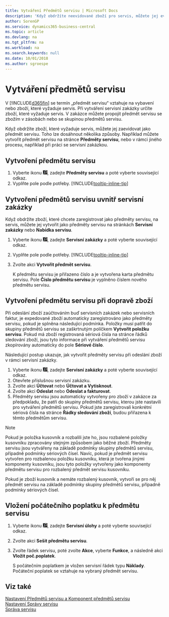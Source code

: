 ```yaml
---
title: Vytváření Předmětů servisu | Microsoft Docs
description: 'Když obdržíte neevidované zboží pro servis, můžete jej evidovat jako předmět servisu.'
author: SorenGP
ms.service: dynamics365-business-central
ms.topic: article
ms.devlang: na
ms.tgt_pltfrm: na
ms.workload: na
ms.search.keywords: null
ms.date: 10/01/2018
ms.author: sgroespe
---
```

# <a name="create-service-items"></a>Vytváření předmětů servisu
V [!INCLUDE[d365fin](includes/d365fin_md.md)] se termín „předmět servisu“ vztahuje na vybavení nebo zboží, které vyžaduje servis. Při vytváření servisní zakázky určíte zboží, které vyžaduje servis. V zakázce můžete propojit předmět servisu se zbožím v zásobách nebo se skupinou předmětů servisu.    

Když obdržíte zboží, které vyžaduje servis, můžete jej zaevidovat jako předmět servisu. Toho lze dosáhnout několika způsoby. Například můžete vytvořit předmět servisu na stránce **Předměty servisu**, nebo v rámci jiného procesu, například při práci se servisní zakázkou.   

## <a name="to-create-a-service-item"></a>Vytvoření předmětu servisu  
1. Vyberte ikonu ![Žárovky, která otevře funkci Řekněte mi](media/ui-search/search_small.png "Řekněte mi, co chcete dělat"), zadejte **Předměty servisu** a poté vyberte související odkaz.
2. Vyplňte pole podle potřeby. [!INCLUDE[tooltip-inline-tip](includes/tooltip-inline-tip_md.md)]  

## <a name="to-create-service-items-within-a-service-order"></a>Vytvoření předmětů servisu uvnitř servisní zakázky  
Když obdržíte zboží, které chcete zaregistrovat jako předměty servisu, na servis, můžete jej vytvořit jako předměty servisu na stránkách **Servisní zakázky** nebo **Nabídka servisu**.  

1. Vyberte ikonu ![Žárovky, která otevře funkci Řekněte mi](media/ui-search/search_small.png "Řekněte mi, co chcete dělat"), zadejte **Servisní zakázky** a poté vyberte související odkaz.  
2. Vyplňte pole podle potřeby. [!INCLUDE[tooltip-inline-tip](includes/tooltip-inline-tip_md.md)]  
3. Zvolte akci **Vytvořit předmět servisu**.  

    K předmětu servisu je přiřazeno číslo a je vytvořena karta předmětu servisu. Pole **Číslo předmětu servisu** je vyplněno číslem nového předmětu servisu.

## <a name="to-create-a-service-item-when-shipping-items"></a>Vytvoření předmětu servisu při dopravě zboží  
Při odeslání zboží zaúčtováním buď servisních zakázek nebo servisních faktur, je expedované zboží automaticky zaregistrováno jako předměty servisu, pokud je splněna následující podmínka. Položky musí patřit do skupiny předmětů servisu se zaškrtnutým políčkem **Vytvořit položku servisu**. Pokud má zboží registrovaná sériová čísla na stránce řádků sledování zboží, jsou tyto informace při vytváření předmětů servisu zkopírovány automaticky do pole **Sériové číslo**.  

Následující postup ukazuje, jak vytvořit předměty servisu při odeslání zboží v rámci servisní zakázky.  

1. Vyberte ikonu ![Žárovky, která otevře funkci Řekněte mi](media/ui-search/search_small.png "Řekněte mi, co chcete dělat"), zadejte **Servisní zakázky** a poté vyberte související odkaz.  
2. Otevřete příslušnou servisní zakázku.  
3. Zvolte akci **Účtovat** nebo **Účtovat a Vytisknout**.  
4. Zvolte akci **Odeslat** nebo **Odeslat a fakturovat**.  
5. Předměty servisu jsou automaticky vytvořeny pro zboží v zakázce za předpokladu, že patří do skupiny předmětů servisu, kterou jste nastavili pro vytváření předmětů servisu. Pokud jste zaregistrovali konkrétní sériová čísla na stránce **Řádky sledování zboží**, budou přiřazena k těmto předmětům servisu.  

> [!NOTE]  
>  Pokud je položka kusovník a rozbalili jste ho, jsou rozbalené položky kusovníku zpracovány stejným způsobem jako běžné zboží. Předměty servisu jsou vytvářeny na základě podmínky skupiny předmětů servisu, případně podmínky sériových čísel. Navíc, pokud je předmět servisu vytvořen pro rozbalenou položku kusovníku, která je tvořena jinými komponenty kusovníku, jsou tyto položky vytvořeny jako komponenty předmětu servisu pro rozbalený předmět servisu kusovníku.  
>   
>  Pokud je zboží kusovník a nemáte rozbalený kusovník, vytvoří se pro něj předmět servisu na základě podmínky skupiny předmětů servisu, případně podmínky sériových čísel.  

## <a name="to-insert-a-starting-fee-for-a-service-item"></a>Vložení počátečního poplatku k předmětu servisu
1. Vyberte ikonu ![Žárovky, která otevře funkci Řekněte mi](media/ui-search/search_small.png "Řekněte mi, co chcete dělat"), zadejte **Servisní úlohy** a poté vyberte související odkaz.
2. Zvolte akci **Sešit předmětu servisu**.
3. Zvolte řádek servisu, poté zvolte **Akce**, vyberte **Funkce**, a následně akci **Vložit poč.poplatek**.  

    S počátečním poplatkem je vložen servisní řádek typu **Náklady**. Počáteční poplatek se vztahuje na vybraný předmět servisu.

## <a name="see-also"></a>Viz také  
[Nastavení Předmětů servisu a Komponent předmětů servisu](service-how-setup-service-items.md)  
[Nastavení Správy servisu](service-setup-service.md)  
[Správa servisu](service-service.md)  
